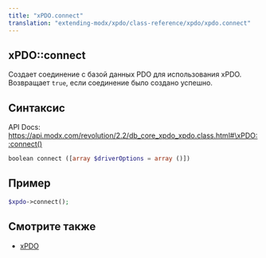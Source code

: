 ```yaml
---
title: "xPDO.connect"
translation: "extending-modx/xpdo/class-reference/xpdo/xpdo.connect"
---
```


## xPDO::connect

Создает соединение с базой данных PDO для использования xPDO. Возвращает `true`, если соединение было создано успешно.

## Синтаксис

API Docs: <https://api.modx.com/revolution/2.2/db_core_xpdo_xpdo.class.html#\xPDO::connect()>

```php
boolean connect ([array $driverOptions = array ()])
```

## Пример

```php
$xpdo->connect();
```

## Смотрите также

-   [xPDO](extending-modx/xpdo "xPDO")
